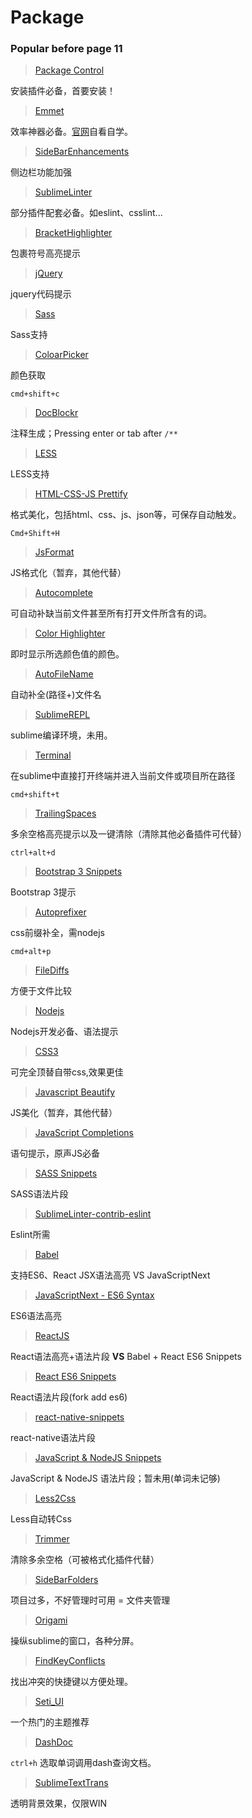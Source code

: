 # Package

### Popular before page 11

> [Package Control](https://packagecontrol.io/installation)

安装插件必备，首要安装！

> [Emmet](https://packagecontrol.io/packages/Emmet)

效率神器必备。[官网](http://emmet.io/)自看自学。

> [Side​Bar​Enhancements](https://packagecontrol.io/packages/SideBarEnhancements)

侧边栏功能加强

> [SublimeLinter](https://packagecontrol.io/packages/SublimeLinter)

部分插件配套必备。如eslint、csslint...

> [BracketHighlighter](https://packagecontrol.io/packages/BracketHighlighter)

包裹符号高亮提示

> [jQuery](https://packagecontrol.io/packages/jQuery)

jquery代码提示

> [Sass](https://packagecontrol.io/packages/Sass)

Sass支持

> [ColoarPicker](https://packagecontrol.io/packages/ColorPicker)

颜色获取

`cmd+shift+c`

> [DocBlockr](https://packagecontrol.io/packages/DocBlockr)

注释生成；Pressing enter or tab after `/**` 

> [LESS](https://packagecontrol.io/packages/LESS)

LESS支持

> [HTML-CSS-JS Prettify](https://packagecontrol.io/packages/HTML-CSS-JS%20Prettify)

格式美化，包括html、css、js、json等，可保存自动触发。

 `Cmd+Shift+H`

> [JsFormat](https://packagecontrol.io/packages/JsFormat)

JS格式化（暂弃，其他代替）

> [Autocomplete](https://packagecontrol.io/packages/All%20Autocomplete)

可自动补缺当前文件甚至所有打开文件所含有的词。

> [Color Highlighter](https://packagecontrol.io/packages/Color%20Highlighter)

即时显示所选颜色值的颜色。

> [AutoFileName](https://packagecontrol.io/packages/AutoFileName)

自动补全(路径+)文件名

> [Sublime​REPL](https://packagecontrol.io/packages/SublimeREPL)

sublime编译环境，未用。

> [Terminal](https://packagecontrol.io/packages/Terminal)

在sublime中直接打开终端并进入当前文件或项目所在路径

 `cmd+shift+t`

> [Trailing​Spaces](https://packagecontrol.io/packages/TrailingSpaces)

多余空格高亮提示以及一键清除（清除其他必备插件可代替）

 `ctrl+alt+d`

> [Bootstrap 3 Snippets](https://packagecontrol.io/packages/Bootstrap%203%20Snippets)

Bootstrap 3提示

> [Autoprefixer](https://packagecontrol.io/packages/Autoprefixer)

css前缀补全，需nodejs

 `cmd+alt+p`

> [File​Diffs](https://packagecontrol.io/packages/FileDiffs)

方便于文件比较

> [Nodejs](https://packagecontrol.io/packages/Nodejs)

Nodejs开发必备、语法提示

> [CSS3](https://packagecontrol.io/packages/CSS3)

可完全顶替自带css,效果更佳

> [Javascript Beautify](https://packagecontrol.io/packages/Javascript%20Beautify)

JS美化（暂弃，其他代替）

> [JavaScript Completions](https://packagecontrol.io/packages/JavaScript%20Completions)

语句提示，原声JS必备

> [SASS Snippets](https://packagecontrol.io/packages/SASS%20Snippets)

SASS语法片段

> [Sublime​Linter-contrib-eslint](https://packagecontrol.io/packages/SublimeLinter-contrib-eslint)

Eslint所需

> [Babel](https://packagecontrol.io/packages/Babel)

支持ES6、React JSX语法高亮 VS Java​Script​Next

> [Java​Script​Next - ES6 Syntax](https://packagecontrol.io/packages/JavaScriptNext%20-%20ES6%20Syntax)

ES6语法高亮

> [ReactJS](https://packagecontrol.io/packages/ReactJS)

React语法高亮+语法片段 **VS** Babel + React ES6 Snippets


> [React ES6 Snippets](https://packagecontrol.io/packages/React%20ES6%20Snippets)

React语法片段(fork add es6)

> [react-native-snippets](https://packagecontrol.io/packages/react-native-snippets)

react-native语法片段

> [Java​Script & Node​JS Snippets](https://packagecontrol.io/packages/JavaScript%20%26%20NodeJS%20Snippets)

Java​Script & Node​JS 语法片段；暂未用(单词未记够)

> [Less​2​Css](https://packagecontrol.io/packages/Less2Css)

Less自动转Css

> [Trimmer](https://packagecontrol.io/packages/Trimmer)

清除多余空格（可被格式化插件代替）

> [Side​Bar​Folders](https://packagecontrol.io/packages/SideBarFolders)

项目过多，不好管理时可用 = 文件夹管理

>[Origami](https://packagecontrol.io/packages/Origami)

操纵sublime的窗口，各种分屏。

>[FindKeyConflicts](https://packagecontrol.io/packages/FindKeyConflicts)

找出冲突的快捷键以方便处理。

>[Seti_UI](https://packagecontrol.io/packages/Seti_UI) 

一个热门的主题推荐

> [DashDoc](https://packagecontrol.io/packages/DashDoc)

`ctrl+h` 选取单词调用dash查询文档。

> [SublimeTextTrans](https://github.com/vhanla/SublimeTextTrans)

透明背景效果，仅限WIN
